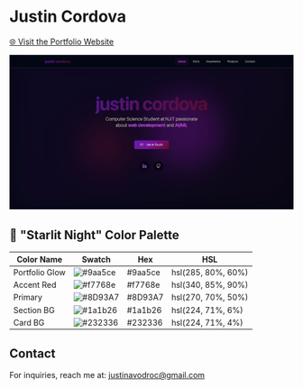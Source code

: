 # Justin Cordova

<a href="https://justin-rose.vercel.app/" target="_blank" rel="noopener noreferrer">🌐 Visit the Portfolio Website</a>

![Site Preview](public/preview.png)

## 🎨 "Starlit Night" Color Palette

| Color Name     | Swatch                                                   | Hex     | HSL                |
| -------------- | -------------------------------------------------------- | ------- | ------------------ |
| Portfolio Glow | ![#9aa5ce](https://via.placeholder.com/10/9aa5ce?text=+) | #9aa5ce | hsl(285, 80%, 60%) |
| Accent Red     | ![#f7768e](https://via.placeholder.com/10/f7768e?text=+) | #f7768e | hsl(340, 85%, 90%) |
| Primary        | ![#8D93A7](https://via.placeholder.com/10/8D93A7?text=+) | #8D93A7 | hsl(270, 70%, 50%) |
| Section BG     | ![#1a1b26](https://via.placeholder.com/10/1a1b26?text=+) | #1a1b26 | hsl(224, 71%, 6%)  |
| Card BG        | ![#232336](https://via.placeholder.com/10/232336?text=+) | #232336 | hsl(224, 71%, 4%)  |

## Contact

For inquiries, reach me at: [justinavodroc@gmail.com](mailto:justinavodroc@gmail.com)
